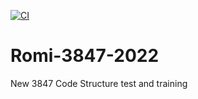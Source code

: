 [![CI](https://github.com/Spectrum3847/Romi-3847-2022/actions/workflows/main.yml/badge.svg)](https://github.com/Spectrum3847/Romi-3847-2022/actions/workflows/main.yml)

# Romi-3847-2022
New 3847 Code Structure test and training
